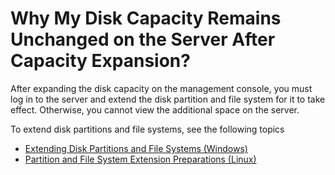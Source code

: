 # Why My Disk Capacity Remains Unchanged on the Server After Capacity Expansion?<a name="evs_faq_0027"></a>

After expanding the disk capacity on the management console, you must log in to the server and extend the disk partition and file system for it to take effect. Otherwise, you cannot view the additional space on the server.

To extend disk partitions and file systems, see the following topics

-   [Extending Disk Partitions and File Systems \(Windows\)](extending-disk-partitions-and-file-systems-(windows).md)
-   [Partition and File System Extension Preparations \(Linux\)](partition-and-file-system-extension-preparations-(linux).md)

